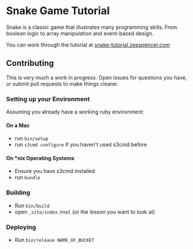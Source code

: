 # Snake Game Tutorial

Snake is a classic game that illustrates many programming skills. From boolean
logic to array manipulation and event-based design.

You can work through the tutorial at
[snake-tutorial.zeespencer.com](http://snake-tutorial.zeespencer.com)

## Contributing

This is very much a work in progress. Open issues for questions you have, or
submit pull requests to make things clearer.

### Setting up your Environment
Assuming you already have a working ruby environment:

#### On a Mac
* run `bin/setup`
* run `s3cmd configure` if you haven't used s3cmd before


#### On *nix Operating Systems
* Ensure you have s3cmd installed
* run `bundle`

### Building
* Run `bin/build`
* open `_site/index.html` (or the lesson you want to look at)

### Deploying
* Run `bin/release NAME_OF_BUCKET`
